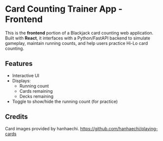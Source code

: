 # Card Counting Trainer App - Frontend

This is the **frontend** portion of a Blackjack card counting web application. Built with **React**, it interfaces with a Python/FastAPI backend to simulate gameplay, maintain running counts, and help users practice Hi-Lo card counting.

## Features

- Interactive UI
- Displays:
  - Running count
  - Cards remaining
  - Decks remaining
- Toggle to show/hide the running count (for practice)

## Credits

Card images provided by hanhaechi.
https://github.com/hanhaechi/playing-cards
